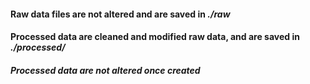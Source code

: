 #### Raw data files are not altered and are saved in *./raw*

#### Processed data are cleaned and modified raw data, and are saved in *./processed/*

#### *Processed data are not altered once created*
